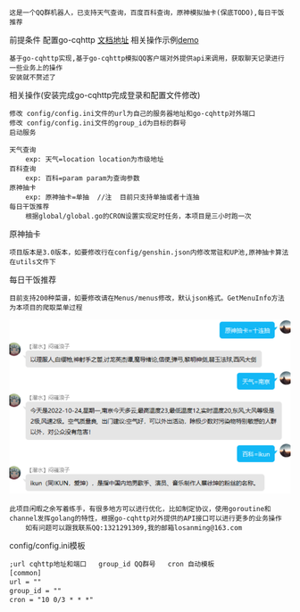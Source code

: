 ```azure
这是一个QQ群机器人，已支持天气查询，百度百科查询，原神模拟抽卡(保底TODO),每日干饭推荐
```
前提条件
配置go-cqhttp [文档地址](https://docs.go-cqhttp.org/guide/#go-cqhttp)
相关操作示例[demo](https://blog.csdn.net/tagagi/article/details/121089116)
```azure
基于go-cqhttp实现,基于go-cqhttp模拟QQ客户端对外提供api来调用，获取聊天记录进行一些业务上的操作
安装就不赘述了
```

相关操作(安装完成go-cqhttp完成登录和配置文件修改)
```azure
修改 config/config.ini文件的url为自己的服务器地址和go-cqhttp对外端口
修改 config/config.ini文件的group_id为目标的群号
启动服务
```
```azure
天气查询
    exp: 天气=location location为市级地址
百科查询
    exp: 百科=param param为查询参数
原神抽卡
    exp: 原神抽卡=单抽  //注  目前只支持单抽或者十连抽
每日干饭推荐
    根据global/global.go的CRON设置实现定时任务，本项目是三小时跑一次    
```
原神抽卡
```azure
项目版本是3.0版本，如要修改行在config/genshin.json内修改常驻和UP池,原神抽卡算法在utils文件下
```
每日干饭推荐
```azure
目前支持200种菜谱，如要修改请在Menus/menus修改，默认json格式。GetMenuInfo方法为本项目的爬取菜单过程
```
![image](pic-zawu/qqpic.png)

```azure
此项目闲暇之余写着练手，有很多地方可以进行优化，比如制定协议，使用goroutine和channel发挥golang的特性，根据go-cqhttp对外提供的API接口可以进行更多的业务操作
    如有问题可以跟我联系QQ:1321291309,我的邮箱losanming@163.com

```
config/config.ini模板
```azure
;url cqhttp地址和端口   group_id QQ群号   cron 自动模板
[common]
url = ""
group_id = ""
cron = "10 0/3 * * *"
```